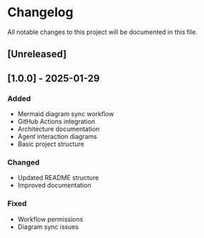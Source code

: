# Changelog

All notable changes to this project will be documented in this file.

## [Unreleased]

## [1.0.0] - 2025-01-29
### Added
- Mermaid diagram sync workflow
- GitHub Actions integration
- Architecture documentation
- Agent interaction diagrams
- Basic project structure

### Changed
- Updated README structure
- Improved documentation

### Fixed
- Workflow permissions
- Diagram sync issues 